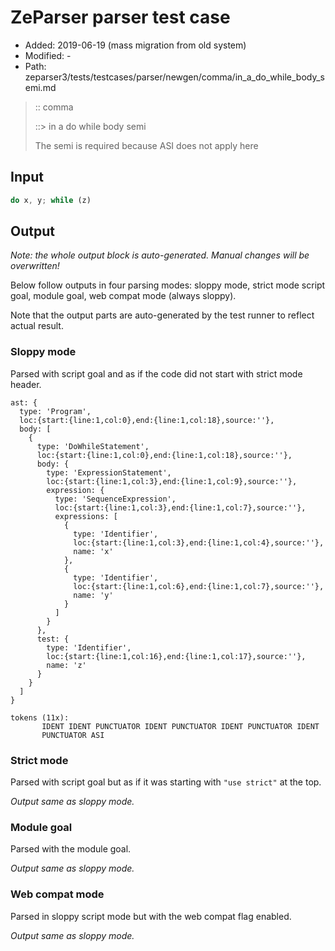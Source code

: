 # ZeParser parser test case

- Added: 2019-06-19 (mass migration from old system)
- Modified: -
- Path: zeparser3/tests/testcases/parser/newgen/comma/in_a_do_while_body_semi.md

> :: comma
>
> ::> in a do while body semi
>
> The semi is required because ASI does not apply here

## Input

`````js
do x, y; while (z)
`````

## Output

_Note: the whole output block is auto-generated. Manual changes will be overwritten!_

Below follow outputs in four parsing modes: sloppy mode, strict mode script goal, module goal, web compat mode (always sloppy).

Note that the output parts are auto-generated by the test runner to reflect actual result.

### Sloppy mode

Parsed with script goal and as if the code did not start with strict mode header.

`````
ast: {
  type: 'Program',
  loc:{start:{line:1,col:0},end:{line:1,col:18},source:''},
  body: [
    {
      type: 'DoWhileStatement',
      loc:{start:{line:1,col:0},end:{line:1,col:18},source:''},
      body: {
        type: 'ExpressionStatement',
        loc:{start:{line:1,col:3},end:{line:1,col:9},source:''},
        expression: {
          type: 'SequenceExpression',
          loc:{start:{line:1,col:3},end:{line:1,col:7},source:''},
          expressions: [
            {
              type: 'Identifier',
              loc:{start:{line:1,col:3},end:{line:1,col:4},source:''},
              name: 'x'
            },
            {
              type: 'Identifier',
              loc:{start:{line:1,col:6},end:{line:1,col:7},source:''},
              name: 'y'
            }
          ]
        }
      },
      test: {
        type: 'Identifier',
        loc:{start:{line:1,col:16},end:{line:1,col:17},source:''},
        name: 'z'
      }
    }
  ]
}

tokens (11x):
       IDENT IDENT PUNCTUATOR IDENT PUNCTUATOR IDENT PUNCTUATOR IDENT
       PUNCTUATOR ASI
`````

### Strict mode

Parsed with script goal but as if it was starting with `"use strict"` at the top.

_Output same as sloppy mode._

### Module goal

Parsed with the module goal.

_Output same as sloppy mode._

### Web compat mode

Parsed in sloppy script mode but with the web compat flag enabled.

_Output same as sloppy mode._
